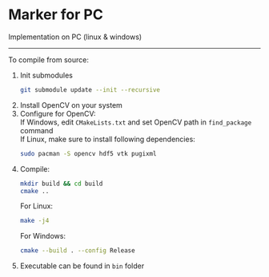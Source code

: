 # Marker for PC

Implementation on PC (linux & windows)

------

To compile from source:

1. Init submodules
   ```bash
   git submodule update --init --recursive
   ```
2. Install OpenCV on your system  
3. Configure for OpenCV:  
   If Windows, edit `CMakeLists.txt` and set OpenCV path in `find_package` command  
   If Linux, make sure to install following dependencies:  
   ```bash
   sudo pacman -S opencv hdf5 vtk pugixml
   ```
4. Compile:
   ```bash
   mkdir build && cd build
   cmake ..
   ```
   For Linux:
   ```bash
   make -j4
   ```
   For Windows:
   ```bash
   cmake --build . --config Release
   ```
5. Executable can be found in `bin` folder